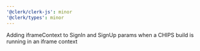 ```yaml
---
'@clerk/clerk-js': minor
'@clerk/types': minor
---
```


Adding iframeContext to SignIn and SignUp params when a CHIPS build is running in an iframe context
